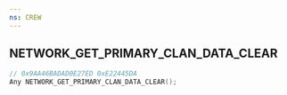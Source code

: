 ```yaml
---
ns: CREW
---
```

## NETWORK_GET_PRIMARY_CLAN_DATA_CLEAR

```c
// 0x9AA46BADAD0E27ED 0xE22445DA
Any NETWORK_GET_PRIMARY_CLAN_DATA_CLEAR();
```

